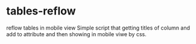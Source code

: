 # tables-reflow
reflow tables in mobile view
Simple script that getting <th> titles of column and add to <td> attribute and then showing in mobile viwe by css.
